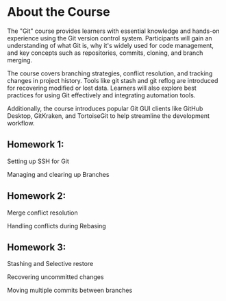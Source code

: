 # About the Course
The "Git" course provides learners with essential knowledge and hands-on experience using the Git version control system. Participants will gain an understanding of what Git is, why it's widely used for code management, and key concepts such as repositories, commits, cloning, and branch merging.

The course covers branching strategies, conflict resolution, and tracking changes in project history. Tools like git stash and git reflog are introduced for recovering modified or lost data. Learners will also explore best practices for using Git effectively and integrating automation tools.

Additionally, the course introduces popular Git GUI clients like GitHub Desktop, GitKraken, and TortoiseGit to help streamline the development workflow.

## Homework 1:
Setting up SSH for Git

Managing and clearing up Branches

## Homework 2:
Merge conflict resolution

Handling conflicts during Rebasing

## Homework 3:
Stashing and Selective restore

Recovering uncommitted changes

Moving multiple commits between branches
